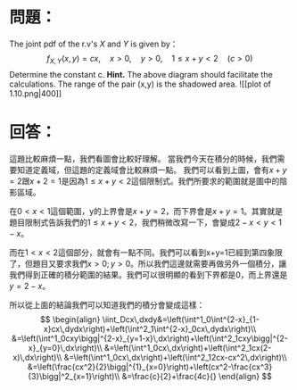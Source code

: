 # 問題：
The joint pdf of the r.v's $X$ and $Y$ is given by：
$$
f_{X,Y}(x,y)=cx,\quad x>0,\quad y>0,\quad 1\leq x+y<2\quad (c>0)
$$
Determine the constant c.
**Hint.** The above diagram should facilitate the calculations. The range of the pair (x,y) is the shadowed area.
![[plot of 1.10.png|400]]
# 回答：
這題比較麻煩一點，我們看圖會比較好理解。
當我們今天在積分的時候，我們需要知道定義域，但這題的定義域會比較麻煩一點。
我們可以看到上圖，會有$x+y=2$跟$x+2=1$是因為$1\leq x+y<2$這個限制式。我們所要求的範圍就是圖中的陰影區域。

在$0<x<1$這個範圍，y的上界會是$x+y=2$，而下界會是$x+y=1$。其實就是題目限制式告訴我們的$1\leq x+y<2$，我們稍微改寫一下，會變成$2-x<y<1-x$。

而在$1<x<2$這個部分，就會有一點不同。我們可以看到x+y=1已經到第四象限了，但題目又要求我們$x>0;y>0$。所以我們這邊就需要再做另外一個積分，讓我們得到正確的積分範圍的結果。我們可以很明顯的看到下界都是0，而上界還是$y=2-x$。

所以從上面的結論我們可以知道我們的積分會變成這樣：
$$
\begin{align}
\iint_Dcx\,dxdy&=\left(\int^1_0\int^{2-x}_{1-x}cx\,dydx\right)+\left(\int^2_1\int^{2-x}_0cx\,dydx\right)\\
&=\left(\int^1_0cxy\bigg|^{2-x}_{y=1-x}\,dx\right)+\left(\int^2_1cxy\bigg|^{2-x}_{y=0}\,dx\right)\\
&=\left(\int^1_0cx\,dx\right)+\left(\int^2_1cx(2-x)\,dx\right)\\
&=\left(\int^1_0cx\,dx\right)+\left(\int^2_12cx-cx^2\,dx\right)\\
&=\left(\frac{cx^2}{2}\bigg|^{1}_{x=0}\right)+\left(cx^2-\frac{cx^3}{3}\bigg|^2_{x=1}\right)\\
&=\frac{c}{2}+\frac{4c}{}
\end{align}
$$